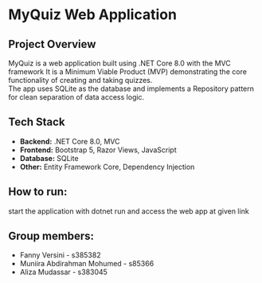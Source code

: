 # MyQuiz Web Application

## Project Overview

MyQuiz is a web application built using .NET Core 8.0 with the MVC framework
It is a Minimum Viable Product (MVP) demonstrating the core functionality of creating and taking quizzes.  
The app uses SQLite as the database and implements a Repository pattern for clean separation of data access logic.


## Tech Stack

- **Backend:** .NET Core 8.0, MVC  
- **Frontend:** Bootstrap 5, Razor Views, JavaScript  
- **Database:** SQLite  
- **Other:** Entity Framework Core, Dependency Injection

## How to run:

start the application with dotnet run and access the web app at given link

## Group members:
- Fanny Versini - s385382
- Muniira Abdirahman Mohumed - s85366
- Aliza Mudassar - s383045

